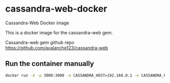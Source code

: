 # cassandra-web-docker

Cassandra-Web Docker image

This is a docker image for the cassandra-web gem.

Cassandra-web gem github repo <https://github.com/avalanche123/cassandra-web>

## Run the container manually

```bash
docker run -d -p 3000:3000 -e CASSANDRA_HOST=192.168.0.1 -e CASSANDRA_PORT=9042 -e CASSANDRA_USER=cassandra -e CASSANDRA_PASSWORD=cassandra lhaig/cassandra-web
```
